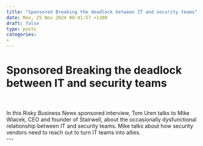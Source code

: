 ```yaml
---
title: "Sponsored Breaking the deadlock between IT and security teams"
date: Mon, 25 Nov 2024 09:41:57 +1100
draft: false
type: posts
categories: 
- 
---
```

# Sponsored Breaking the deadlock between IT and security teams

<br/>

<br/>
In this Risky Business News sponsored interview, Tom Uren talks to Mike Wiacek, CEO and founder of Stairwell, about the occasionally dysfunctional relationship between IT and security teams. Mike talks about how security vendors need to reach out to turn IT teams into allies.

<br/>
---
